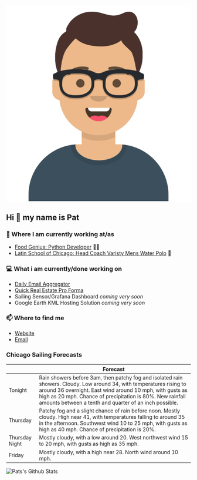 [![Social banner for p-j-falconer](https://raw.githubusercontent.com/P-J-FALCONER/P-J-FALCONER/master/assets/avataaars.svg)](https://patfalconer.com/)
## Hi :wave: my name is Pat

### 💼 Where I am currently working at/as
- [Food Genius: Python Developer](https://getfoodgenius.com/) 🍔🐍
- [Latin School of Chicago: Head Coach Varisty Mens Water Polo](https://www.latinschool.org/) 🤽


### 💻 What i am currently/done working on
 - [Daily Email Aggregator](https://github.com/P-J-FALCONER/dott_daily_mail)
 - [Quick Real Estate Pro Forma](https://github.com/P-J-FALCONER/henry)
 - Sailing Sensor/Grafana Dashboard *coming very soon*
 - Google Earth KML Hosting Solution *coming very soon*

### 📫 Where to find me
 - [Website](https://patfalconer.com/)
 - [Email](mailto:patrick.j.falconer@gmail.com)


### Chicago Sailing Forecasts
|   | Forecast  |
|---|---|
| Tonight | Rain showers before 3am, then patchy fog and isolated rain showers. Cloudy. Low around 34, with temperatures rising to around 36 overnight. East wind around 10 mph, with gusts as high as 20 mph. Chance of precipitation is 80%. New rainfall amounts between a tenth and quarter of an inch possible. |
| Thursday | Patchy fog and a slight chance of rain before noon. Mostly cloudy. High near 41, with temperatures falling to around 35 in the afternoon. Southwest wind 10 to 25 mph, with gusts as high as 40 mph. Chance of precipitation is 20%. |
| Thursday Night | Mostly cloudy, with a low around 20. West northwest wind 15 to 20 mph, with gusts as high as 35 mph. |
| Friday | Mostly cloudy, with a high near 28. North wind around 10 mph. |

![Pats's Github Stats](https://github-readme-stats.vercel.app/api?username=p-j-falconer&show_icons=true&theme=radical)
